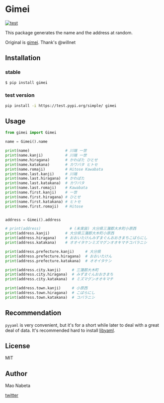 # Gimei

[![test](https://github.com/nabetama/gimei/actions/workflows/test.yaml/badge.svg)](https://github.com/nabetama/gimei/actions/workflows/test.yaml)

This package generates the name and the address at random.

Original is [gimei](https://github.com/willnet/gimei).
Thank's @willnet

## Installation

### stable

```sh
$ pip install gimei
```

### test version

```sh
pip install -i https://test.pypi.org/simple/ gimei
```

## Usage

```python
from gimei import Gimei

name = Gimei().name

print(name)                # 川端 一世 
print(name.kanji)          # 川端 一世
print(name.hiragana)       # かわばた ひとせ
print(name.katakana)       # カワバタ ヒトセ
print(name.romaji)         # Hitose Kawabata
print(name.last.kanji)     # 川端
print(name.last.hiragana)  # かわばた
print(name.last.katakana)  # カワバタ
print(name.last.romaji)    # Kawabata
print(name.first.kanji)    # 一世
print(name.first.hiragana) # ひとせ
print(name.first.katakana) # ヒトセ
print(name.first.romaji)   # Hitose


address = Gimei().address

# print(address)             # (未実装) 大分県三潴郡大木町小原西 
print(address.kanji)       # 大分県三潴郡大木町小原西
print(address.hiragana)    # おおいたけんみずまぐんおおきまちこばらにし
print(address.katakana)    # オオイタケンミズマグンオオキマチコバラニシ

print(address.prefecture.kanji)     # 大分県
print(address.prefecture.hiragana)  # おおいたけん
print(address.prefecture.katakana)  # オオイタケン

print(address.city.kanji)     # 三潴郡大木町
print(address.city.hiragana)  # みずまぐんおおきまち
print(address.city.katakana)  # ミズマグンオオキマチ

print(address.town.kanji)     # 小原西
print(address.town.hiragana)  # こばらにし
print(address.town.katakana)  # コバラニシ
```

## Recommendation

`pyyaml` is very convenient, 
but it's for a short while later to deal with a great deal of data.
It's recommended hard to install [libyaml](http://pyyaml.org/wiki/LibYAML).

## License
MIT

## Author
Mao Nabeta

[twitter](https://twitter.com/nabetama)
